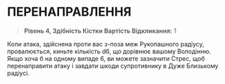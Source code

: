 ﻿# ПЕРЕНАПРАВЛЕННЯ

> **Рівень 4, Здібність Кістки**
> **Вартість Відкликання:** 1

Коли атака, здійснена проти вас з-поза меж Рукопашного радіусу, провалюється, киньте кількість d6, що дорівнює вашому Володінню. Якщо хоча б на одному випаде 6, ви можете зазначити Стрес, щоб перенаправити атаку і завдати шкоди супротивнику в Дуже Близькому радіусі.